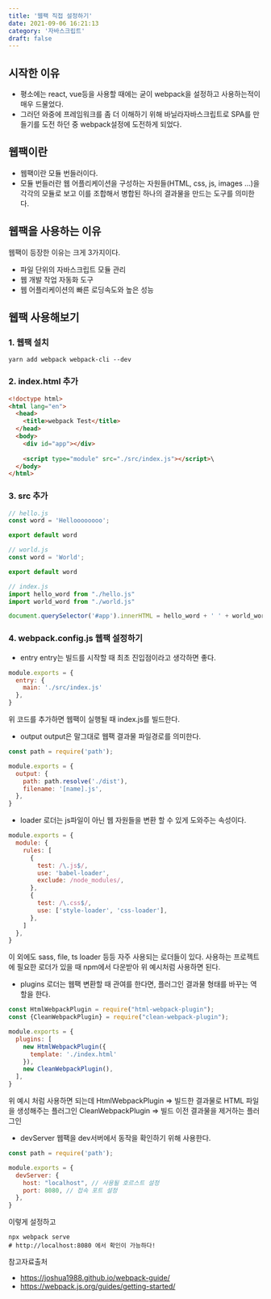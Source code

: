 ```yaml
---
title: '웹팩 직접 설정하기'
date: 2021-09-06 16:21:13
category: '자바스크립트'
draft: false
---
```


## 시작한 이유
- 평소에는 react, vue등을 사용할 때에는 굳이 webpack을 설정하고 사용하는적이 매우 드물었다.
- 그러던 와중에 프레임워크를 좀 더 이해하기 위해 바닐라자바스크립트로 SPA를 만들기를 도전 하던 중 webpack설정에 도전하게 되었다. 

## 웹팩이란
- 웹팩이란 모듈 번들러이다.
- 모듈 번들러란 웹 어플리케이션을 구성하는 자원들(HTML, css, js, images ...)을 각각의 모듈로 보고 이를 조합해서 병합된 하나의 결과물을 만드는 도구를 의미한다.

## 웹팩을 사용하는 이유
웹팩이 등장한 이유는 크게 3가지이다.
- 파일 단위의 자바스크립트 모듈 관리
- 웹 개발 작업 자동화 도구
- 웹 어플리케이션의 빠른 로딩속도와 높은 성능

## 웹팩 사용해보기

### 1. 웹팩 설치
```shell
yarn add webpack webpack-cli --dev
```

### 2. index.html 추가
```html
<!doctype html>
<html lang="en">
  <head>
    <title>webpack Test</title>
  </head>
  <body>
    <div id="app"></div>
      
    <script type="module" src="./src/index.js"></script>\
  </body>
</html>
```

### 3. src 추가
```javascript
// hello.js
const word = 'Helloooooooo';

export default word

// world.js
const word = 'World';

export default word

// index.js
import hello_word from "./hello.js"
import world_word from "./world.js"

document.querySelector('#app').innerHTML = hello_word + ' ' + world_word
```

### 4. webpack.config.js 웹팩 설정하기
- entry
entry는 빌드를 시작할 때 최초 진입점이라고 생각하면 좋다.
```javascript
module.exports = {
  entry: {
    main: './src/index.js'
  },
}
```
위 코드를 추가하면 웹팩이 실행될 때 index.js를 빌드한다.
- output
output은 말그대로 웹팩 결과물 파일경로를 의미한다.
```javascript
const path = require('path');

module.exports = {
  output: {
    path: path.resolve('./dist'),
    filename: '[name].js',
  },
}
```
- loader
로더는 js파일이 아닌 웹 자원들을 변환 할 수 있게 도와주는 속성이다.
```javascript
module.exports = {
  module: {
    rules: [
      {
        test: /\.js$/,
        use: 'babel-loader',
        exclude: /node_modules/,
      },
      {
        test: /\.css$/,
        use: ['style-loader', 'css-loader'],
      },
    ]
  },
}
```
이 외에도 sass, file, ts loader 등등 자주 사용되는 로더들이 있다.
사용하는 프로젝트에 필요한 로더가 있을 때 npm에서 다운받아 위 예시처럼 사용하면 된다.
- plugins
로더는 웹팩 변환할 때 관여를 한다면, 플러그인 결과물 형태를 바꾸는 역할을 한다.
```javascript
const HtmlWebpackPlugin = require("html-webpack-plugin");
const {CleanWebpackPlugin} = require("clean-webpack-plugin");

module.exports = {
  plugins: [
    new HtmlWebpackPlugin({
      template: './index.html'
    }),
    new CleanWebpackPlugin(),
  ],
}
```
위 예시 처럼 사용하면 되는데
HtmlWebpackPlugin => 빌드한 결과물로 HTML 파일을 생성해주는 플러그인
CleanWebpackPlugin => 빌드 이전 결과물을 제거하는 플러그인
- devServer
웹팩을 dev서버에서 동작을 확인하기 위해 사용한다.
```javascript
const path = require('path');

module.exports = {
  devServer: {
    host: "localhost", // 사용될 호르스트 설정
    port: 8080, // 접속 포트 설정
  },
}
```
이렇게 설정하고
```shell
npx webpack serve
# http://localhost:8080 에서 확인이 가능하다!
```


참고자료출처
- https://joshua1988.github.io/webpack-guide/
- https://webpack.js.org/guides/getting-started/
